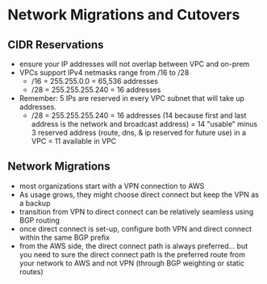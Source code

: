 # Network Migrations and Cutovers

## CIDR Reservations
- ensure your IP addresses will not overlap between VPC and on-prem
- VPCs support IPv4 netmasks range from /16 to /28
   - /16 = 255.255.0.0 = 65,536 addresses
   - /28 = 255.255.255.240 = 16 addresses
- Remember: 5 IPs are reserved in every VPC subnet that will take up addresses.
   - /28 = 255.255.255.240
         = 16 addresses (14 because first and last address is the network and broadcast address)
         = 14 "usable" minus 3 reserved address (route, dns, & ip reserved for future use) in a VPC = 11 available in VPC

## Network Migrations
- most organizations start with a VPN connection to AWS
- As usage grows, they might choose direct connect but keep the VPN as a backup
- transition from VPN to direct connect can be relatively seamless using BGP routing
- once direct connect is set-up, configure both VPN and direct connect within the same BGP prefix
- from the AWS side, the direct connect path is always preferred... but you need to sure the direct connect path is the preferred route from your network to AWS and not VPN (through BGP weighting or static routes)